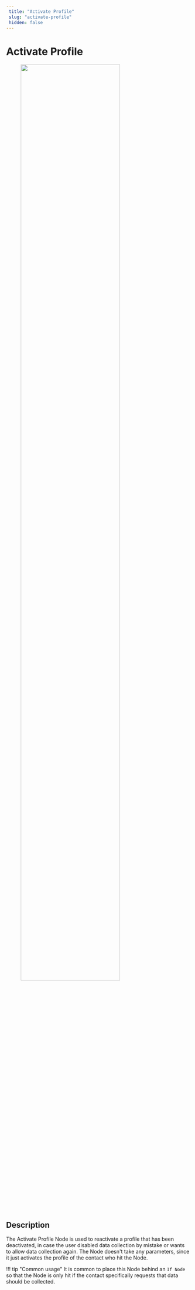 ```yaml
---
 title: "Activate Profile" 
 slug: "activate-profile" 
 hidden: false 
---
```

# Activate Profile

<figure>
  <img class="image-center" src="{{config.site_url}}ai/flow-nodes/images/profile/activate-profile.png" width="80%" />
</figure>

## Description
<div class="divider"></div>

The Activate Profile Node is used to reactivate a profile that has been deactivated, in case the user disabled data collection by mistake or wants to allow data collection again. The Node doesn't take any parameters, since it just activates the profile of the contact who hit the Node.

!!! tip "Common usage"
    It is common to place this Node behind an `If Node` so that the Node is only hit if the contact specifically requests that data should be collected.